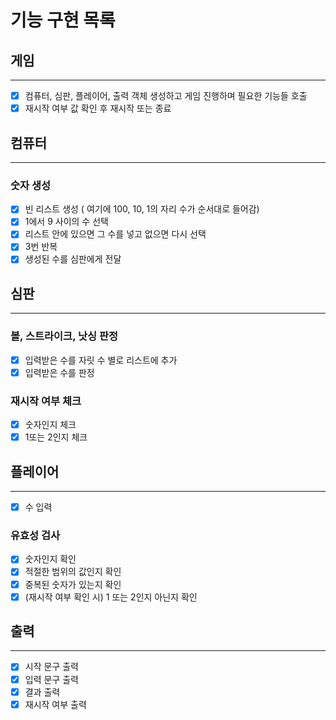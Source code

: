 # 기능 구현 목록

## 게임
 - - -
- [x] 컴퓨터, 심판, 플레이어, 출력 객체 생성하고 게임 진행하며 필요한 기능들 호출
- [x] 재시작 여부 값 확인 후 재시작 또는 종료

## 컴퓨터
- - -
### 숫자 생성
- [x] 빈 리스트 생성 ( 여기에 100, 10, 1의 자리 수가 순서대로 들어감)
- [x] 1에서 9 사이의 수 선택
- [x] 리스트 안에 있으면 그 수를 넣고 없으면 다시 선택
- [x] 3번 반복
- [x] 생성된 수를 심판에게 전달

## 심판
- - -

### 볼, 스트라이크, 낫싱 판정
- [x] 입력받은 수를 자릿 수 별로 리스트에 추가
- [x] 입력받은 수를 판정

### 재시작 여부 체크
- [x] 숫자인지 체크
- [x] 1또는 2인지 체크

## 플레이어
- - -
- [x] 수 입력

### 유효성 검사
- [x] 숫자인지 확인
- [x] 적절한 범위의 값인지 확인
- [x] 중복된 숫자가 있는지 확인
- [x] (재시작 여부 확인 시) 1 또는 2인지 아닌지 확인
 
## 출력
- - - 
- [x] 시작 문구 출력
- [x] 입력 문구 출력
- [x] 결과 출력
- [x] 재시작 여부 출력 